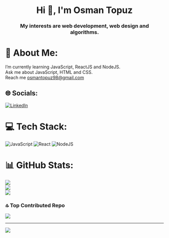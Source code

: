 <h1 align="center">Hi 👋, I'm Osman Topuz</h1>
<h3 align="center">My interests are web development, web design and algorithms.</h3>

# 💫 About Me:
I’m currently learning JavaScript, ReactJS and NodeJS.<br>Ask me about JavaScript, HTML and CSS.<br>Reach me osmantopuz98@gmail.com


## 🌐 Socials:
[![LinkedIn](https://img.shields.io/badge/LinkedIn-%230077B5.svg?logo=linkedin&logoColor=white)](https://www.linkedin.com/in/osman-topuz-988104218/) 

# 💻 Tech Stack:
![JavaScript](https://img.shields.io/badge/javascript-%23323330.svg?style=for-the-badge&logo=javascript&logoColor=%23F7DF1E) ![React](https://img.shields.io/badge/react-%2320232a.svg?style=for-the-badge&logo=react&logoColor=%2361DAFB) ![NodeJS](https://img.shields.io/badge/node.js-6DA55F?style=for-the-badge&logo=node.js&logoColor=white) 
# 📊 GitHub Stats:
![](https://github-readme-stats.vercel.app/api?username=otpz&theme=dracula&hide_border=false&include_all_commits=true&count_private=true)<br/>
![](https://github-readme-streak-stats.herokuapp.com/?user=otpz&theme=dracula&hide_border=false)<br/>
![](https://github-readme-stats.vercel.app/api/top-langs/?username=otpz&theme=dracula&hide_border=false&include_all_commits=true&count_private=true&layout=compact)

### 🔝 Top Contributed Repo
![](https://github-contributor-stats.vercel.app/api?username=otpz&limit=5&theme=dark&combine_all_yearly_contributions=true)

---
[![](https://visitcount.itsvg.in/api?id=otpz&icon=6&color=1)](https://visitcount.itsvg.in)

<!-- Proudly created with GPRM ( https://gprm.itsvg.in ) -->
